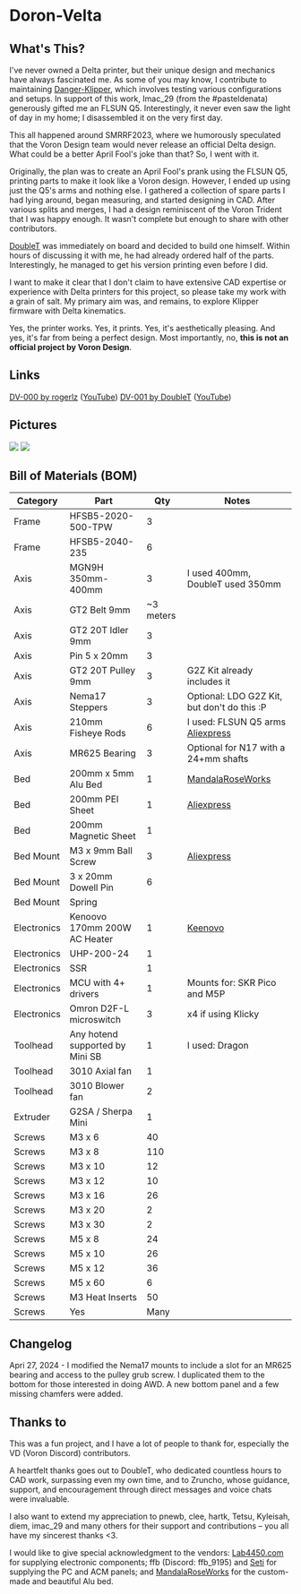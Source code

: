 # Doron-Velta

## What's This?

I've never owned a Delta printer, but their unique design and mechanics have always fascinated me. As some of you may know, I contribute to maintaining [Danger-Klipper](https://github.com/DangerKlippers/danger-klipper), which involves testing various configurations and setups. In support of this work, Imac_29 (from the #pasteldenata) generously gifted me an FLSUN Q5. Interestingly, it never even saw the light of day in my home; I disassembled it on the very first day.

This all happened around SMRRF2023, where we humorously speculated that the Voron Design team would never release an official Delta design. What could be a better April Fool's joke than that? So, I went with it.

Originally, the plan was to create an April Fool's prank using the FLSUN Q5, printing parts to make it look like a Voron design. However, I ended up using just the Q5's arms and nothing else. I gathered a collection of spare parts I had lying around, began measuring, and started designing in CAD. After various splits and merges, I had a design reminiscent of the Voron Trident that I was happy enough. It wasn't complete but enough to share with other contributors.

[DoubleT](https://github.com/3DPrintingMods) was immediately on board and decided to build one himself. Within hours of discussing it with me, he had already ordered half of the parts. Interestingly, he managed to get his version printing even before I did.

I want to make it clear that I don't claim to have extensive CAD expertise or experience with Delta printers for this project, so please take my work with a grain of salt. My primary aim was, and remains, to explore Klipper firmware with Delta kinematics.

Yes, the printer works. Yes, it prints. Yes, it's aesthetically pleasing. And yes, it's far from being a perfect design. Most importantly, no, **this is not an official project by Voron Design**.

## Links

[DV-000 by rogerlz](https://www.reddit.com/r/voroncorexy/comments/1bsr2d7/special_serial_request_dv000_rogerlz/) ([YouTube](https://www.youtube.com/watch?v=DuFxvsZ5HEU))
[DV-001 by DoubleT](https://www.reddit.com/r/voroncorexy/comments/1bsrmby/special_serial_request_dv001_doublet/) ([YouTube](https://www.youtube.com/watch?v=adXSPTnKe_0))


## Pictures

![](images/dv-000.png)
![](images/dv-001.png)

## Bill of Materials (BOM)
| Category | Part | Qty | Notes |
| - | - | - | - |
| Frame | HFSB5-2020-500-TPW  | 3 | |
| Frame | HFSB5-2040-235 | 6 | |
| Axis | MGN9H 350mm-400mm | 3 | I used 400mm, DoubleT used 350mm  |
| Axis | GT2 Belt 9mm | ~3 meters | |
| Axis | GT2 20T Idler 9mm | 3 |  |
| Axis | Pin 5 x 20mm | 3 | |
| Axis | GT2 20T Pulley 9mm | 3 | G2Z Kit already includes it |
| Axis | Nema17 Steppers | 3 | Optional: LDO G2Z Kit, but don't do this :P |
| Axis | 210mm Fisheye Rods | 6 | I used: FLSUN Q5 arms [Aliexpress](https://www.aliexpress.com/item/1005006045340751.html) |
| Axis | MR625 Bearing | 3 | Optional for N17 with a 24+mm shafts |
| Bed | 200mm x 5mm Alu Bed | 1 | [MandalaRoseWorks](https://mandalaroseworks.com/collections/doron-velta) |
| Bed | 200mm PEI Sheet | 1 | [Aliexpress](https://www.aliexpress.us/item/1005006287588997.html) |
| Bed | 200mm Magnetic Sheet | 1 | |
| Bed Mount | M3 x 9mm Ball Screw | 3 | [Aliexpress](https://www.aliexpress.com/item/1005002808102402.html) |
| Bed Mount | 3 x 20mm Dowell Pin | 6 | |
| Bed Mount | Spring 
| Electronics | Kenoovo 170mm 200W AC Heater | 1 | [Keenovo](https://keenovo.store/collections/standard-keenovo-silicone-heaters/products/keenovo-round-circular-silicone-heater-delta-3d-printer-build-plate-heatbed-heating-pad) |
| Electronics | UHP-200-24 | 1 | |
| Electronics | SSR | 1 | |
| Electronics | MCU with 4+ drivers | 1 | Mounts for: SKR Pico and M5P |
| Electronics | Omron D2F-L microswitch | 3 | x4 if using Klicky |
| Toolhead | Any hotend supported by Mini SB | 1 | I used: Dragon |
| Toolhead | 3010 Axial fan | 1 | |
| Toolhead | 3010 Blower fan | 2 | |
| Extruder | G2SA / Sherpa Mini | 1 | |
| Screws | M3 x 6 | 40 | |
| Screws | M3 x 8 | 110 | |
| Screws | M3 x 10 | 12 | | 
| Screws | M3 x 12 | 10 | |
| Screws | M3 x 16 | 26 | |
| Screws | M3 x 20 | 2 | |
| Screws | M3 x 30 | 2 | |
| Screws | M5 x 8 | 24 | |
| Screws | M5 x 10 | 26 | |
| Screws | M5 x 12 | 36 | |
| Screws | M5 x 60 | 6 | |
| Screws | M3 Heat Inserts | 50 | |
| Screws | Yes | Many | |

## Changelog

Apri 27, 2024 - I modified the Nema17 mounts to include a slot for an MR625 bearing and access to the pulley grub screw. I duplicated them to the bottom for those interested in doing AWD. A new bottom panel and a few missing chamfers were added.

## Thanks to

This was a fun project, and I have a lot of people to thank for, especially the VD (Voron Discord) contributors.

A heartfelt thanks goes out to DoubleT, who dedicated countless hours to CAD work, surpassing even my own time, and to Zruncho, whose guidance, support, and encouragement through direct messages and voice chats were invaluable.

I also want to extend my appreciation to pnewb, clee, hartk, Tetsu, Kyleisah, diem, imac_29 and many others for their support and contributions – you all have my sincerest thanks <3.

I would like to give special acknowledgment to the vendors: [Lab4450.com](https://lab4450.com) for supplying electronic components; ffb (Discord: ffb_9195) and [Seti](https://viperworx.uk) for supplying the PC and ACM panels; and [MandalaRoseWorks](https://mandalaroseworks.com) for the custom-made and beautiful Alu bed.
